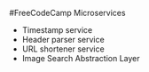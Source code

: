 #FreeCodeCamp Microservices

* Timestamp service
* Header parser service
* URL shortener service
* Image Search Abstraction Layer 
